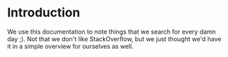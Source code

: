 # Introduction
We use this documentation to note things that we search for every damn day ;). Not that we don't like StackOverflow, but we just thought we'd have it in a simple overview for ourselves as well.

<EditOnGithub repo_name="cheatsheets" edit_url="introduction.md"/>
